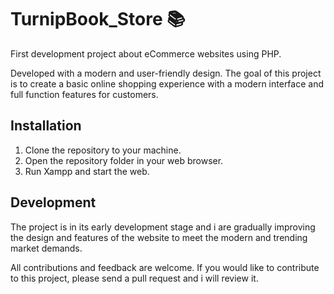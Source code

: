# TurnipBook_Store 📚
First development project about eCommerce websites using PHP.

Developed with a modern and user-friendly design. The goal of this project is to create a basic online shopping experience with a modern interface and full function features for customers.

## Installation
1. Clone the repository to your machine.
2. Open the repository folder in your web browser.
3. Run Xampp and start the web.

## Development
The project is in its early development stage and i are gradually improving the design and features of the website to meet the modern and trending market demands.

All contributions and feedback are welcome. If you would like to contribute to this project, please send a pull request and i will review it.

